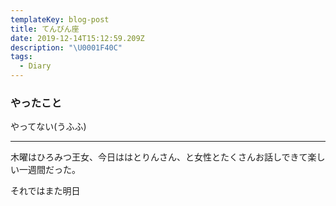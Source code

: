 ```yaml
---
templateKey: blog-post
title: てんびん座
date: 2019-12-14T15:12:59.209Z
description: "\U0001F40C"
tags:
  - Diary
---
```

### やったこと

やってない(うふふ)


------


木曜はひろみつ王女、今日ははとりんさん、と女性とたくさんお話しできて楽しい一週間だった。


それではまた明日

